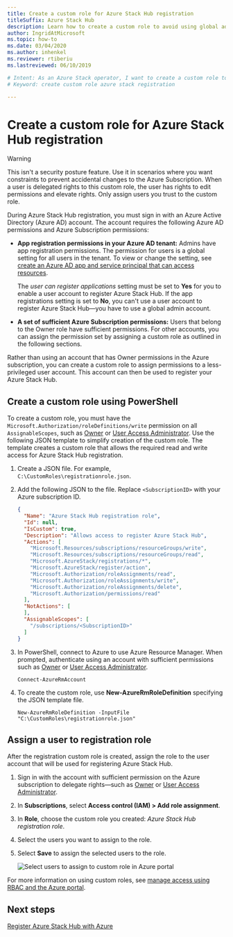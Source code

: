 ```yaml
---
title: Create a custom role for Azure Stack Hub registration
titleSuffix: Azure Stack Hub
description: Learn how to create a custom role to avoid using global administrator for Azure Stack Hub registration.
author: IngridAtMicrosoft
ms.topic: how-to
ms.date: 03/04/2020
ms.author: inhenkel
ms.reviewer: rtiberiu
ms.lastreviewed: 06/10/2019

# Intent: As an Azure Stack operator, I want to create a custom role to avoid using global admin for Azure Stack registration. 
# Keyword: create custom role azure stack registration

---
```


# Create a custom role for Azure Stack Hub registration

> [!WARNING]
> This isn't a security posture feature. Use it in scenarios where you want constraints to prevent accidental changes to the Azure Subscription. When a user is delegated rights to this custom role, the user has rights to edit permissions and elevate rights. Only assign users you trust to the custom role.

During Azure Stack Hub registration, you must sign in with an Azure Active Directory (Azure AD) account. The account requires the following Azure AD permissions and Azure Subscription permissions:

* **App registration permissions in your Azure AD tenant:** Admins have app registration permissions. The permission for users is a global setting for all users in the tenant. To view or change the setting, see [create an Azure AD app and service principal that can access resources](/azure/active-directory/develop/howto-create-service-principal-portal#required-permissions).

    The *user can register applications* setting must be set to **Yes** for you to enable a user account to register Azure Stack Hub. If the app registrations setting is set to **No**, you can't use a user account to register Azure Stack Hub—you have to use a global admin account.

* **A set of sufficient Azure Subscription permissions:** Users that belong to the Owner role have sufficient permissions. For other accounts, you can assign the permission set by assigning a custom role as outlined in the following sections.

Rather than using an account that has Owner permissions in the Azure subscription, you can create a custom role to assign permissions to a less-privileged user account. This account can then be used to register your Azure Stack Hub.

## Create a custom role using PowerShell

To create a custom role, you must have the `Microsoft.Authorization/roleDefinitions/write` permission on all `AssignableScopes`, such as [Owner](/azure/role-based-access-control/built-in-roles#owner) or [User Access Administrator](/azure/role-based-access-control/built-in-roles#user-access-administrator). Use the following JSON template to simplify creation of the custom role. The template creates a custom role that allows the required read and write access for Azure Stack Hub registration.

1. Create a JSON file. For example,  `C:\CustomRoles\registrationrole.json`.
2. Add the following JSON to the file. Replace `<SubscriptionID>` with your Azure subscription ID.

    ```json
    {
      "Name": "Azure Stack Hub registration role",
      "Id": null,
      "IsCustom": true,
      "Description": "Allows access to register Azure Stack Hub",
      "Actions": [
        "Microsoft.Resources/subscriptions/resourceGroups/write",
        "Microsoft.Resources/subscriptions/resourceGroups/read",
        "Microsoft.AzureStack/registrations/*",
        "Microsoft.AzureStack/register/action",
        "Microsoft.Authorization/roleAssignments/read",
        "Microsoft.Authorization/roleAssignments/write",
        "Microsoft.Authorization/roleAssignments/delete",
        "Microsoft.Authorization/permissions/read"
      ],
      "NotActions": [
      ],
      "AssignableScopes": [
        "/subscriptions/<SubscriptionID>"
      ]
    }
    ```

3. In PowerShell, connect to Azure to use Azure Resource Manager. When prompted, authenticate using an account with sufficient permissions such as [Owner](/azure/role-based-access-control/built-in-roles#owner) or [User Access Administrator](/azure/role-based-access-control/built-in-roles#user-access-administrator).

    ```azurepowershell
    Connect-AzureRmAccount
    ```

4. To create the custom role, use **New-AzureRmRoleDefinition** specifying the JSON template file.

    ``` azurepowershell
    New-AzureRmRoleDefinition -InputFile "C:\CustomRoles\registrationrole.json"
    ```

## Assign a user to registration role

After the registration custom role is created, assign the role to the user account that will be used for registering Azure Stack Hub.

1. Sign in with the account with sufficient permission on the Azure subscription to delegate rights—such as [Owner](/azure/role-based-access-control/built-in-roles#owner) or [User Access Administrator](/azure/role-based-access-control/built-in-roles#user-access-administrator).
2. In **Subscriptions**, select **Access control (IAM) > Add role assignment**.
3. In **Role**, choose the custom role you created: *Azure Stack Hub registration role*.
4. Select the users you want to assign to the role.
5. Select **Save** to assign the selected users to the role.

    ![Select users to assign to custom role in Azure portal](media/azure-stack-registration-role/assign-role.png)

For more information on using custom roles, see [manage access using RBAC and the Azure portal](/azure/role-based-access-control/role-assignments-portal).

## Next steps

[Register Azure Stack Hub with Azure](azure-stack-registration.md)
